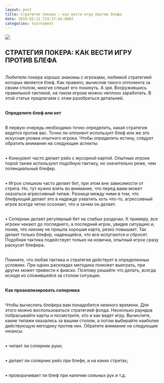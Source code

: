 ```yaml
---
layout: post
title: Стратегия покера : как вести игру против блефа
date: 2019-02-11 T14:37:44.000Z
categories: tournament
---
```


<img src="/images/fulls/bled.jpeg" class="fit image"> 

## СТРАТЕГИЯ ПОКЕРА: КАК ВЕСТИ ИГРУ ПРОТИВ БЛЕФА

<br>Любители покера хорошо знакомы с игроками, любимой стратегией которых является блеф. Как правило, вычислив такого оппонента за своим столом, многие спешат его покинуть. А зря. Вооружившись правильной тактикой, на таком игроке можно неплохо заработать. В этой статье предлагаем с этим разобраться детальней. 

<br><strong>Определите блеф или нет</strong>

<br>В первую очередь необходимо точно определить, какая стратегия ведется против вас. Точно ли оппонент использует блеф или же это искусная уловка опытного игрока. Чтобы определить истину, следует обратить внимание на следующие аспекты:

<br>•	Конкурент часто делает рейз с мусорной картой. Опытные игроки порой также используют подобную тактику, но значительно реже, чем потенциальный блефер.

<br>•	Игрок слишком часто делает бет, при этом вне зависимости от стрита. Но, тут нужно взять во внимание, что перед вами может оказаться агрессивный типаж. Разница между ними в том, что блефующий делает это в надежде ухватить хоть что-то, агрессивный игрок всегда четко осознает, что и зачем он делает.

<br>•	Соперник делает регулярный бет на слабых раздачах. К примеру, все игроки чекают до последнего, а последний игрок, увидев ситуацию и, поняв, что никому не пришла хорошая карта, резко повышает. Так делает только блефер, надеющейся, что все испугаются и сбросят. Подобная тактика подействует только на новичка, опытный игрок сразу раскусит блефера.

<br>Помните, что любая тактика и стратегия действует в определенных условиях. При одних раскладах методика поможет выиграть, при других может привести к фиаско. Поэтому решайте что делать, всегда исходя из сложившейся за столом ситуации.

<br><strong>Как проанализировать соперника</strong>

<br>Чтобы вычислить блефера вам понадобится немного времени. Для этого можно воспользоваться стратегией фолда. Несколько раундов побрасывайте карты и посмотрите, кто и как ведет игру. Вычислите, какие типажи оказались за вашим столом, а потом выбирайте наиболее действующую методику против них. Обратите внимание на следующие нюансы:

<br>•	читает ли соперник руки;

<br>•	делает ли соперник рейз при блефе, и на каких стритах;

<br>•	проворачивает ли блеф при наличии сильных рук и т.д.

